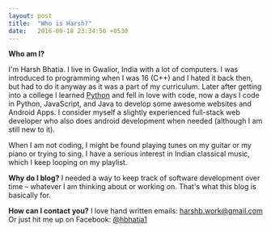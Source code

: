 ```yaml
---
layout: post
title:  "Who is Harsh?"
date:   2016-09-18 23:34:56 +0530
---
```


**Who am I?**

I'm Harsh Bhatia. I live in Gwalior, India with a lot of computers. I was introduced to programming when I was 16 (C++) and I hated it back then, but had to do it anyway as it was a part of my curriculum. Later after getting into a college I learned [Python](https://en.wikipedia.org/wiki/Python_(programming_language)) and fell in love with code, now a days I code in Python, JavaScript, and Java to develop some awesome websites and Android Apps.
					I consider myself a slightly experienced full-stack web developer who also does android development when needed (although I am still new to it).



When I am not coding, I might be found playing tunes on my guitar or my piano or trying to sing. I have a serious interest in Indian classical music, which I keep looping on my playlist.

**Why do I blog?**
I needed a way to keep track of software development over time – whatever I am thinking about or working on. That's what this blog is basically for.

**How can I contact you?**
I love hand written emails:
[harshb.work@gmail.com](mailto:harshb.work@gmail.com)
Or just hit me up on Facebook:
[@hbhatia1](http://fb.com/hbhatia1)
